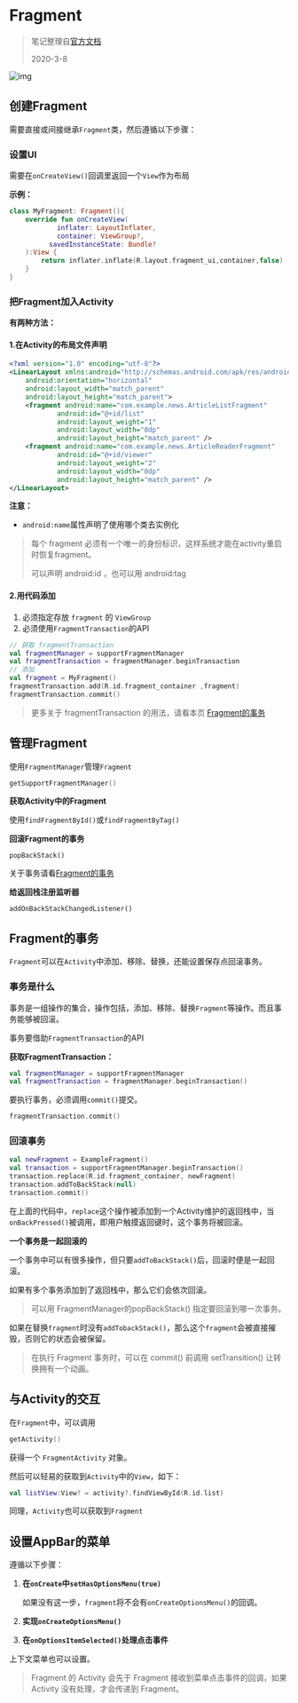 # Fragment

> 笔记整理自[官方文档](https://developer.android.com/guide/components/fragments)
>
> 2020-3-8

![img](http://img.inaction.fun/static/10963.png)



## 创建Fragment

需要直接或间接继承`Fragment`类，然后遵循以下步骤：

### 设置UI

需要在`onCreateView()`回调里返回一个`View`作为布局

**示例：**

```kotlin
class MyFragment: Fragment(){
    override fun onCreateView(
    		inflater: LayoutInflater,
    		container: ViewGroup?,
          savedInstanceState: Bundle?
    ):View {
        return inflater.inflate(R.layout.fragment_ui,container,false)
    }
}
```

### 把Fragment加入Activity

**有两种方法：**

#### 1.在Activity的布局文件声明

```xml
<?xml version="1.0" encoding="utf-8"?>
<LinearLayout xmlns:android="http://schemas.android.com/apk/res/android"
    android:orientation="horizontal"
    android:layout_width="match_parent"
    android:layout_height="match_parent">
    <fragment android:name="com.example.news.ArticleListFragment"
            android:id="@+id/list"
            android:layout_weight="1"
            android:layout_width="0dp"
            android:layout_height="match_parent" />
    <fragment android:name="com.example.news.ArticleReaderFragment"
            android:id="@+id/viewer"
            android:layout_weight="2"
            android:layout_width="0dp"
            android:layout_height="match_parent" />
</LinearLayout>
```

**注意：**

* `android:name`属性声明了使用哪个类去实例化

> 每个 fragment 必须有一个唯一的身份标识，这样系统才能在activity重启时恢复fragment。
>
> 可以声明 android:id ，也可以用 android:tag



#### 2.用代码添加

1. 必须指定存放 `fragment` 的 `ViewGroup`
2. 必须使用`FragmentTransaction`的API

```kotlin
// 获取 fragmentTransaction
val fragmentManager = supportFragmentManager
val fragmentTransaction = fragmentManager.beginTransaction
// 添加
val fragment = MyFragment()
fragmentTransaction.add(R.id.fragment_container ,fragment)
fragmentTransaction.commit()
```

> 更多关于 fragmentTransaction 的用法，请看本页 [Fragment的事务](#Fragment的事务)



## 管理Fragment

使用`FragmentManager`管理`Fragment`

```kotlin
getSupportFragmentManager()
```

**获取Activity中的Fragment**

使用`findFragmentById()`或`findFragmentByTag()`

**回滚Fragment的事务**

`popBackStack()`

关于事务请看[Fragment的事务](#Fragment的事务)

**给返回栈注册监听器**

`addOnBackStackChangedListener()`



## Fragment的事务

`Fragment`可以在`Activity`中添加、移除、替换，还能设置保存点回滚事务。



### 事务是什么

事务是一组操作的集合，操作包括，添加、移除、替换`Fragment`等操作。而且事务能够被回滚。

事务要借助`FragmentTransaction`的API

**获取FragmentTransaction：**

```kotlin
val fragmentManager = supportFragmentManager
val fragmentTransaction = fragmentManager.beginTransaction()
```

要执行事务，必须调用`commit()`提交。

```kotlin
fragmentTransaction.commit()
```



### 回滚事务

```kotlin
val newFragment = ExampleFragment()
val transaction = supportFragmentManager.beginTransaction()
transaction.replace(R.id.fragment_container, newFragment)
transaction.addToBackStack(null)
transaction.commit()
```

在上面的代码中，`replace`这个操作被添加到一个Activity维护的返回栈中，当`onBackPressed()`被调用，即用户触摸返回键时，这个事务将被回滚。

**一个事务是一起回滚的**

一个事务中可以有很多操作，但只要`addToBackStack()`后，回滚时便是一起回滚。

如果有多个事务添加到了返回栈中，那么它们会依次回滚。

> 可以用 FragmentManager的popBackStack() 指定要回滚到哪一次事务。

如果在替换`fragment`时没有`addTobackStack()`，那么这个`fragment`会被直接摧毁，否则它的状态会被保留。

> 在执行 Fragment 事务时，可以在 commit() 前调用 setTransition() 让转换拥有一个动画。



## 与Activity的交互

在`Fragment`中，可以调用

```kotlin
getActivity()
```

获得一个 `FragmentActivity` 对象。

然后可以轻易的获取到`Activity`中的`View`，如下：

```kotlin
val listView:View? = activity?.findViewById(R.id.list)
```

同理，`Activity`也可以获取到`Fragment`



## 设置AppBar的菜单

遵循以下步骤：

1. **在`onCreate`中`setHasOptionsMenu(true)`**

   如果没有这一步，`fragment`将不会有`onCreateOptionsMenu()`的回调。

2. **实现`onCreateOptionsMenu()`**

3. **在`onOptionsItemSelected()`处理点击事件**

上下文菜单也可以设置。

> Fragment 的 Activity 会先于 Fragment 接收到菜单点击事件的回调，如果 Activity 没有处理，才会传递到 Fragment。

